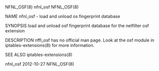 NFNL_OSF(8)                                                          nfnl_osf                                                          NFNL_OSF(8)

NAME
       nfnl_osf - load and unload os fingerprint database

SYNOPSIS
       load and unload osf fingerprint database for the netfilter osf extension

DESCRIPTION
       nffl_osf has no official man page.  Look at the osf module in iptables-extensions(8) for more information.

SEE ALSO
       iptables-extensions(8)

nfnl_osf                                                            2012-10-27                                                         NFNL_OSF(8)
